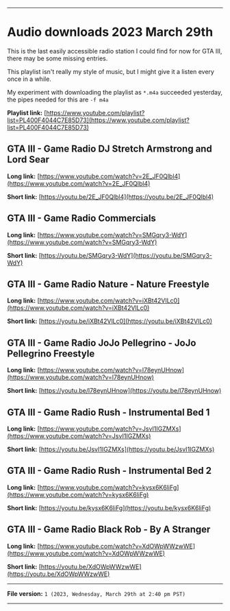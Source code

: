 
***

# Audio downloads 2023 March 29th

This is the last easily accessible radio station I could find for now for GTA III, there may be some missing entries.

This playlist isn't really my style of music, but I might give it a listen every once in a while.

My experiment with downloading the playlist as `*.m4a` succeeded yesterday, the pipes needed for this are `-f m4a`

**Playlist link:** [https://www.youtube.com/playlist?list=PL400F4044C7E85D73](https://www.youtube.com/playlist?list=PL400F4044C7E85D73)

## GTA III - Game Radio **DJ Stretch Armstrong and Lord Sear**

**Long link:** [https://www.youtube.com/watch?v=2E_JF0Qlbl4](https://www.youtube.com/watch?v=2E_JF0Qlbl4)

**Short link:** [https://youtu.be/2E_JF0Qlbl4](https://youtu.be/2E_JF0Qlbl4)

## GTA III - Game Radio **Commercials**

**Long link:** [https://www.youtube.com/watch?v=SMGqry3-WdY](https://www.youtube.com/watch?v=SMGqry3-WdY)

**Short link:** [https://youtu.be/SMGqry3-WdY](https://youtu.be/SMGqry3-WdY)

## GTA III - Game Radio **Nature - Nature Freestyle**

**Long link:** [https://www.youtube.com/watch?v=iXBt42VlLc0](https://www.youtube.com/watch?v=iXBt42VlLc0)

**Short link:** [https://youtu.be/iXBt42VlLc0](https://youtu.be/iXBt42VlLc0)

## GTA III - Game Radio **JoJo Pellegrino - JoJo Pellegrino Freestyle**

**Long link:** [https://www.youtube.com/watch?v=l78eynUHnow](https://www.youtube.com/watch?v=l78eynUHnow)

**Short link:** [https://youtu.be/l78eynUHnow](https://youtu.be/l78eynUHnow)

## GTA III - Game Radio **Rush - Instrumental Bed 1**

**Long link:** [https://www.youtube.com/watch?v=JsvI1IGZMXs](https://www.youtube.com/watch?v=JsvI1IGZMXs)

**Short link:** [https://youtu.be/JsvI1IGZMXs](https://youtu.be/JsvI1IGZMXs)

## GTA III - Game Radio **Rush - Instrumental Bed 2**

**Long link:** [https://www.youtube.com/watch?v=kysx6K6liFg](https://www.youtube.com/watch?v=kysx6K6liFg)

**Short link:** [https://youtu.be/kysx6K6liFg](https://youtu.be/kysx6K6liFg)

## GTA III - Game Radio **Black Rob - By A Stranger**

**Long link:** [https://www.youtube.com/watch?v=XdOWpWWzwWE](https://www.youtube.com/watch?v=XdOWpWWzwWE)

**Short link:** [https://youtu.be/XdOWpWWzwWE](https://youtu.be/XdOWpWWzwWE)

<!-- Template

**Long link:** []()

**Short link:** []()

!-->

***

**File version:** `1 (2023, Wednesday, March 29th at 2:40 pm PST)`

***
